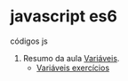# javascript es6
 códigos js

1. Resumo da aula [Variáveis]( https://github.com/AlyssonBatista/javascript-es6/blob/4860bfe43325f5d3dae5326c6d7ab5ac9dc9d3a9/variaveis/variaveis.js).
   - [Variáveis exercícios]( https://github.com/AlyssonBatista/javascript-es6/blob/4860bfe43325f5d3dae5326c6d7ab5ac9dc9d3a9/variaveis/exercicio.js) 
             
             

